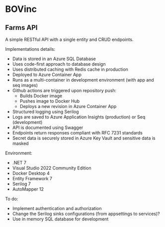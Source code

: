 # BOVinc

## Farms API
A simple RESTful API with a single entity and CRUD endpoints.

Implementations details:
- Data is stored in an Azure SQL Database
- Uses code-first approach to database design
- Uses distributed caching with Redis cache in production
- Deployed to Azure Container App
- Runs as a multi-container in development environment (with app and seq images)
- Github actions are triggered upon repository push:
  - Builds Docker image
  - Pushes image to Docker Hub
  - Deploys a new revision in Azure Container App
- Structured logging using Serilog
- Logs are saved to Azure Application Insights (production) or Seq (development)
- API is documented using Swagger
- Endpoints return responses compliant with RFC 7231 standards
- Secret data is securely stored in Azure Key Vault and sensitive data is masked

Environment:
- .NET 7
- Visual Studio 2022 Community Edition
- Docker Desktop 4
- Entity Framework 7
- Serilog 7
- AutoMapper 12

To do:
- Implement authentication and authorization
- Change the Serilog sinks configurations (from appsettings to services)?
- Use in memory SQL database for development
